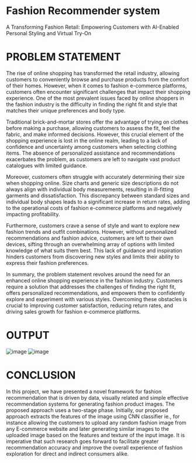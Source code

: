 # Fashion Recommender system
A Transforming Fashion Retail: Empowering Customers with AI-Enabled Personal Styling and Virtual Try-On

# PROBLEM STATEMENT
The rise of online shopping has transformed the retail industry, allowing customers to conveniently browse and purchase products from the comfort of their homes. However, when it comes to fashion e-commerce platforms, customers often encounter significant challenges that impact their shopping experience. One of the most prevalent issues faced by online shoppers in the fashion industry is the difficulty in finding the right fit and style that matches their unique preferences and body type.

Traditional brick-and-mortar stores offer the advantage of trying on clothes before making a purchase, allowing customers to assess the fit, feel the fabric, and make informed decisions. However, this crucial element of the shopping experience is lost in the online realm, leading to a lack of confidence and uncertainty among customers when selecting clothing items. The absence of personalized assistance and recommendations exacerbates the problem, as customers are left to navigate vast product catalogues with limited guidance.

Moreover, customers often struggle with accurately determining their size when shopping online. Size charts and generic size descriptions do not always align with individual body measurements, resulting in ill-fitting garments and dissatisfaction. This discrepancy between standard sizes and individual body shapes leads to a significant increase in return rates, adding to the operational costs of fashion e-commerce platforms and negatively impacting profitability.

Furthermore, customers crave a sense of style and want to explore new fashion trends and outfit combinations. However, without personalized recommendations and fashion advice, customers are left to their own devices, sifting through an overwhelming array of options with limited knowledge of what suits them best. This lack of guidance and inspiration hinders customers from discovering new styles and limits their ability to express their fashion preferences.

In summary, the problem statement revolves around the need for an enhanced online shopping experience in the fashion industry. Customers require a solution that addresses the challenges of finding the right fit, offers personalized recommendations, and empowers them to confidently explore and experiment with various styles. Overcoming these obstacles is crucial to improving customer satisfaction, reducing return rates, and driving sales growth for fashion e-commerce platforms.

# OUTPUT 
![image](https://github.com/Dharshinis2810/FashionMNIST_Recommendation/assets/91532227/dfba61a2-c0b6-41c8-8c72-c7439db2ed48)
![image](https://github.com/Dharshinis2810/FashionMNIST_Recommendation/assets/91532227/e3bfb355-84c7-4044-a108-f3262980300b)

# CONCLUSION
In this project, we have presented a novel framework for fashion recommendation that is driven by data, visually related and simple effective recommendation systems for generating fashion product images. The proposed approach uses a two-stage phase. Initially, our proposed approach extracts the features of the image using CNN classifier ie., for instance allowing the customers to upload any random fashion image from any E-commerce website and later generating similar images to the uploaded image based on the features and texture of the input image. It is imperative that such research goes forward to facilitate greater recommendation accuracy and improve the overall experience of fashion exploration for direct and indirect consumers alike.
